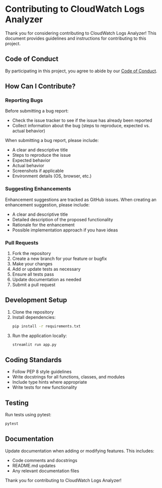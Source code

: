 # Contributing to CloudWatch Logs Analyzer

Thank you for considering contributing to CloudWatch Logs Analyzer! This document provides guidelines and instructions for contributing to this project.

## Code of Conduct

By participating in this project, you agree to abide by our [Code of Conduct](CODE_OF_CONDUCT.md).

## How Can I Contribute?

### Reporting Bugs

Before submitting a bug report:
- Check the issue tracker to see if the issue has already been reported
- Collect information about the bug (steps to reproduce, expected vs. actual behavior)

When submitting a bug report, please include:
- A clear and descriptive title
- Steps to reproduce the issue
- Expected behavior
- Actual behavior
- Screenshots if applicable
- Environment details (OS, browser, etc.)

### Suggesting Enhancements

Enhancement suggestions are tracked as GitHub issues. When creating an enhancement suggestion, please include:
- A clear and descriptive title
- Detailed description of the proposed functionality
- Rationale for the enhancement
- Possible implementation approach if you have ideas

### Pull Requests

1. Fork the repository
2. Create a new branch for your feature or bugfix
3. Make your changes
4. Add or update tests as necessary
5. Ensure all tests pass
6. Update documentation as needed
7. Submit a pull request

## Development Setup

1. Clone the repository
2. Install dependencies:
   ```bash
   pip install -r requirements.txt
   ```
3. Run the application locally:
   ```bash
   streamlit run app.py
   ```

## Coding Standards

- Follow PEP 8 style guidelines
- Write docstrings for all functions, classes, and modules
- Include type hints where appropriate
- Write tests for new functionality

## Testing

Run tests using pytest:
```bash
pytest
```

## Documentation

Update documentation when adding or modifying features. This includes:
- Code comments and docstrings
- README.md updates
- Any relevant documentation files

Thank you for contributing to CloudWatch Logs Analyzer!
